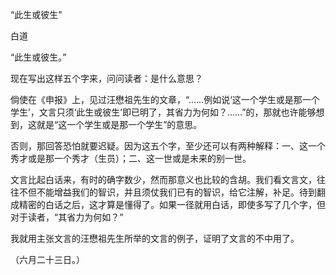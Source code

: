 “此生或彼生”

白道　　

  

“此生或彼生。”

现在写出这样五个字来，问问读者：是什么意思？

倘使在《申报》上，见过汪懋祖先生的文章，“……例如说‘这一个学生或是那一个学生’，文言只须‘此生或彼生’即已明了，其省力为何如？……”的，那就也许能够想到，这就是“这一个学生或是那一个学生”的意思。

否则，那回答恐怕就要迟疑。因为这五个字，至少还可以有两种解释：一、这一个秀才或是那一个秀才（生员）；二、这一世或是未来的别一世。

文言比起白话来，有时的确字数少，然而那意义也比较的含胡。我们看文言文，往往不但不能增益我们的智识，并且须仗我们已有的智识，给它注解，补足。待到翻成精密的白话之后，这才算是懂得了。如果一径就用白话，即使多写了几个字，但对于读者，“其省力为何如？”

我就用主张文言的汪懋祖先生所举的文言的例子，证明了文言的不中用了。

  

（六月二十三日。）